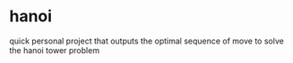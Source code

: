 # hanoi
quick personal project that outputs the optimal sequence of move to solve the hanoi tower problem
